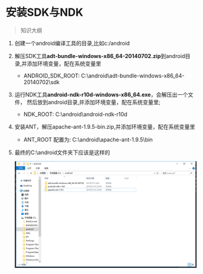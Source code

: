 # 安装SDK与NDK

> 知识大纲
1. 创建一个android编译工具的目录,比如c:/android
2. 解压SDK工具**adt-bundle-windows-x86_64-20140702.zip**到android目录,并添加环境变量，配在系统变量里
    * ANDROID_SDK_ROOT: C:\android\adt-bundle-windows-x86_64-20140702\sdk
3. 运行NDK工具**android-ndk-r10d-windows-x86_64.exe**，会解压出一个文件，
    然后放到android目录,并添加环境变量，配在系统变量里;
    * NDK_ROOT: C:\android\android-ndk-r10d
4. 安装ANT，解压apache-ant-1.9.5-bin.zip,并添加环境变量，配在系统变量里
    * ANT_ROOT 配置为: C:\android\apache-ant-1.9.5\bin
5. 最终的C:\android文件夹下应该是这样的
    
    ![](./images/C盘安卓目录.jpg)    
